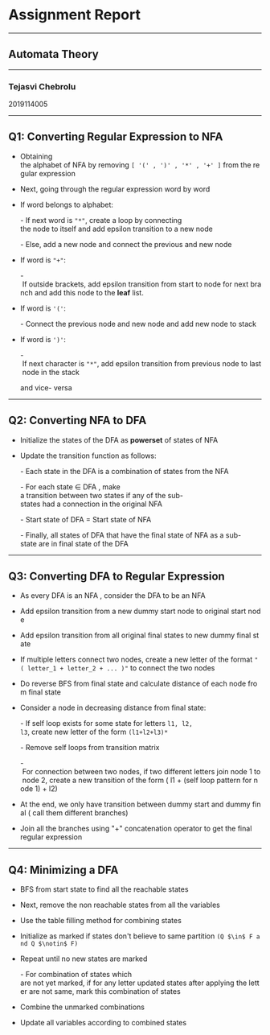 # Assignment Report

---

## Automata Theory

---

### Tejasvi Chebrolu

2019114005

---

## Q1: Converting Regular Expression to NFA

- Obtaining the alphabet of NFA by removing `[ '(' , ')' , '*' , '+' ]` from the regular expression
- Next, going through the regular expression word by word
- If word belongs to alphabet:

    - If next word is `"*"`, create a loop by connecting the node to itself and add epsilon transition to a new node

    - Else, add a new node and connect the previous and new node

- If word is `"+"`:

    - If outside brackets, add epsilon transition from start to node for next branch and add this node to the **leaf** list.

- If word is `'('`:

    - Connect the previous node and new node and add new node to stack

- If word is `')'`:

    - If next character is `"*"`, add epsilon transition from previous node to last node in the stack 

    and vice- versa

---

## Q2: Converting NFA to DFA

- Initialize the states of the DFA as **powerset** of states of NFA
- Update the transition function as follows:

    - Each state in the DFA is a combination of states from the NFA

    - For each state $\in$ DFA , make a transition between two states if any of the sub-states had a connection in the original NFA

    - Start state of DFA = Start state of NFA

    - Finally, all states of DFA that have the final state of NFA as a sub-state are in final state of the DFA

---

## Q3: Converting DFA to Regular Expression

- As every DFA is an NFA , consider the DFA to be an NFA
- Add epsilon transition from a new dummy start node to original start node
- Add epsilon transition from all original final states to new dummy final state
- If multiple letters connect two nodes, create a new letter of the format `"( letter_1 + letter_2 + ... )"` to connect the two nodes
- Do reverse BFS from final state and calculate distance of each node from final state
- Consider a node in decreasing distance from final state:

    - If self loop exists for some state for letters `l1, l2, l3`, create new letter of the form `(l1+l2+l3)*`

    - Remove self loops from transition matrix

    - For connection between two nodes, if two different letters join node 1 to node 2, create a new transition of the form ( l1 + (self loop pattern for node 1) + l2)

- At the end, we only have transition between dummy start and dummy final ( call them different branches)
- Join all the branches using "+" concatenation operator to get the final regular expression

---

## Q4: Minimizing a DFA

- BFS from start state to find all the reachable states
- Next, remove the non reachable states from all the variables
- Use the table filling method for combining states
- Initialize as marked if states don't believe to same partition `(Q $\in$ F and Q $\notin$ F)`
- Repeat until no new states are marked

    - For combination of states which are not yet marked, if for any letter updated states after applying the letter are not same, mark this combination of states

- Combine the unmarked combinations
- Update all variables according to combined states
